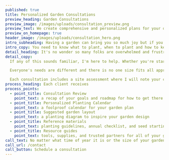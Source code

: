 ```yaml
---
published: true
title: Personalized Garden Consultations
preview_heading: Garden Consultations
preview_image: /images/uploads/consultation_preview.png
preview_text: We create comprehensive and personalized plans for your dream garden.
preview_on_homepage: true
header_image: /images/uploads/consultation_hero.png
intro_subheading: Having a garden can bring you so much joy but if you're new to it, there is so much to learn!
intro_copy: You need to know what to plant, when to plant and how to keep everything alive. You have to battle Colorado's spring hails and summer droughts. There is infrastructure, irrigation, and soil health to consider. You have seed packets to decipher, conflicting advice to sort through, and pests to deal with.
detail_heading: It's no wonder so many folks are overwhelmed and frustrated!
detail_copy:
  If any of this sounds familiar, I'm here to help. Whether you're starting from the ground up or are trying to work through challenges from previous growing seasons, you'll benefit from this partnership.

  Everyone's needs are different and there is no one size fits all approach to gardening. While books and websites are wonderful resources, nothing compares to in-person expert advice. I create individualized plans that work for the specific needs of my clients.

  Each consultation includes a site assessment where I will note your challenges and opportunities. We'll discuss what your gardening goals are and create a plan for how to get there. each client receives personalized materials to help them save time, money, and effort.
process_heading: Each client receives
process_points:
  - point_title: Consultation Review
    point_text: a recap of your goals and roadmap for how to get there
  - point_title: Personalized Planting Calendar
    point_text: a foolproof calendar for your garden plan
  - point_title: Suggested garden layout
    point_text: a planting diagram to inspire your garden design
  - point_title: Reference materials
    point_text: planting guidelines, annual checklist, and seed starting guid
  - point_title: Resource guides
    point_text: tools, supplies, and trusted partners for all of your gardening needs
call_text: No matter what time of year it is or the size of your gardening space, we can work together to create a game plan for you. Reach out today so we can schedule a visit!
call_url: /contact
call_button: Schedule a consultation
---
```

